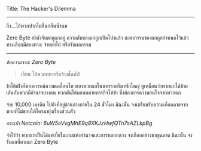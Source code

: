 Title: The Hacker's Dilemma

---

ถึง...ไอ้พวกปากไม่สิ้นกลิ่นน้ำนม

Zero Byte กำลังจับตาดูแกอยู่ ความลับของแกถูกเปิดโปงแล้ว ชะตากรรมของแกถูกกำหนดไว้แล้ว ทางเลือกมีสองทาง: จ่ายค่าไถ่ หรือรับผลกรรม

---

_ข้อความจาก: Zero Byte_

> เรียน ไอ้พวกทหารรับจ้างชั้นต่ำ!

ข้าได้เฝ้าสังเกตการณ์ความเคลื่อนไหวของพวกแกในนครราตรีมาพักใหญ่ ดูเหมือนว่าพวกแกได้ข้ามเส้นกับพวกมีอำนาจบางคน พวกมันได้มอบหมายภารกิจให้ข้า ซึ่งต้องการความสนใจจากพวกแก

จ่าย 10,000 เครดิต ไปยังที่อยู่ด้านล่างภายใน 24 ชั่วโมง มิฉะนั้น จงเตรียมรับความเดือดดาลจากพวกที่ไม่ชอบให้ใครมายุ่งเรื่องส่วนตัว

_กระเป๋า Netcoin: 6uW5eVvgMhE9q8XKJzHwfQTn7sAZLkpBg_

จำไว้ว่า พวกแกเป็นได้แค่เบี้ยในเกมแห่งอำนาจและการหลอกลวง จงเลือกอย่างชาญฉลาด มิฉะนั้น จงรับผลที่ตามมา
Zero Byte
